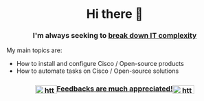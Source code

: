 <h1 align="center">Hi there 👋</h1>
<h3 align="center">I'm always seeking to <ins>break down IT complexity</ins></h3>

My main topics are:
- How to install and configure Cisco / Open-source products
- How to automate tasks on Cisco / Open-source solutions

<h3 align="center"><a href="https://linkedin.com/in/xavier-valette/" target="blank"><img align="center" src="https://raw.githubusercontent.com/rahuldkjain/github-profile-readme-generator/master/src/images/icons/Social/linked-in-alt.svg" alt="https://www.linkedin.com/in/xavier-valette/" height="20" width="50" />Feedbacks are much appreciated!<img align="center" src="https://raw.githubusercontent.com/rahuldkjain/github-profile-readme-generator/master/src/images/icons/Social/linked-in-alt.svg" alt="https://www.linkedin.com/in/xavier-valette/" height="20" width="50" /></h1>

